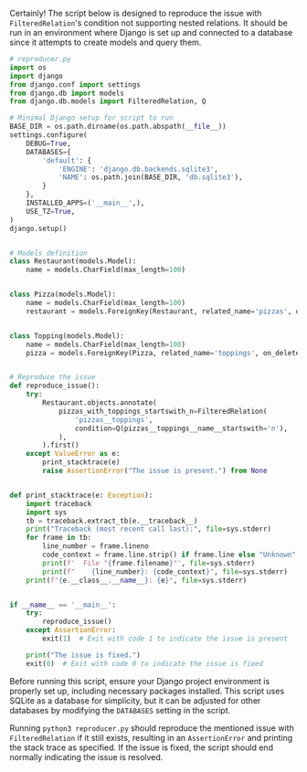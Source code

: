 Certainly! The script below is designed to reproduce the issue with `FilteredRelation`'s condition not supporting nested relations. It should be run in an environment where Django is set up and connected to a database since it attempts to create models and query them.

```python
# reproducer.py
import os
import django
from django.conf import settings
from django.db import models
from django.db.models import FilteredRelation, Q

# Minimal Django setup for script to run
BASE_DIR = os.path.dirname(os.path.abspath(__file__))
settings.configure(
    DEBUG=True,
    DATABASES={
        'default': {
            'ENGINE': 'django.db.backends.sqlite3',
            'NAME': os.path.join(BASE_DIR, 'db.sqlite3'),
        }
    },
    INSTALLED_APPS=('__main__',),
    USE_TZ=True,
)
django.setup()


# Models definition
class Restaurant(models.Model):
    name = models.CharField(max_length=100)


class Pizza(models.Model):
    name = models.CharField(max_length=100)
    restaurant = models.ForeignKey(Restaurant, related_name='pizzas', on_delete=models.CASCADE)


class Topping(models.Model):
    name = models.CharField(max_length=100)
    pizza = models.ForeignKey(Pizza, related_name='toppings', on_delete=models.CASCADE)


# Reproduce the issue
def reproduce_issue():
    try:
        Restaurant.objects.annotate(
            pizzas_with_toppings_startswith_n=FilteredRelation(
                'pizzas__toppings',
                condition=Q(pizzas__toppings__name__startswith='n'),
            ),
        ).first()
    except ValueError as e:
        print_stacktrace(e)
        raise AssertionError("The issue is present.") from None


def print_stacktrace(e: Exception):
    import traceback
    import sys
    tb = traceback.extract_tb(e.__traceback__)
    print("Traceback (most recent call last):", file=sys.stderr)
    for frame in tb:
        line_number = frame.lineno
        code_context = frame.line.strip() if frame.line else "Unknown"
        print(f'  File "{frame.filename}"', file=sys.stderr)
        print(f"    {line_number}: {code_context}", file=sys.stderr)
    print(f"{e.__class__.__name__}: {e}", file=sys.stderr)


if __name__ == '__main__':
    try:
        reproduce_issue()
    except AssertionError:
        exit(1)  # Exit with code 1 to indicate the issue is present

    print("The issue is fixed.")
    exit(0)  # Exit with code 0 to indicate the issue is fixed
```

Before running this script, ensure your Django project environment is properly set up, including necessary packages installed. This script uses SQLite as a database for simplicity, but it can be adjusted for other databases by modifying the `DATABASES` setting in the script.

Running `python3 reproducer.py` should reproduce the mentioned issue with `FilteredRelation` if it still exists, resulting in an `AssertionError` and printing the stack trace as specified. If the issue is fixed, the script should end normally indicating the issue is resolved.